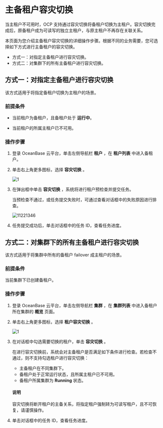 # 主备租户容灾切换

当主租户不可用时，OCP 支持通过容灾切换将备租户切换为主租户。容灾切换完成后，原备租户成为可读写的独立主租户，与原主租户不再存在关联关系。

本页面为您介绍主备租户容灾切换的详细操作步骤。根据不同的业务需要，您可选择如下方式进行主备租户的容灾切换。

* 方式一：对指定主备租户进行容灾切换。
* 方式二：对集群下的所有主备租户进行容灾切换。

## 方式一：对指定主备租户进行容灾切换

该方式适用于将指定备租户切换为主租户的场景。

### 前提条件

* 当前租户为备租户，且备租户处于 **运行中**。

* 当前租户的所属主租户已不可用。

### 操作步骤

1. 登录 OceanBase 云平台，单击左侧导航栏 **租户** ，在 **租户列表** 中进入备租户。

2. 单击右上角更多图标，选择 **容灾切换** 。

   ![1](https://obbusiness-private.oss-cn-shanghai.aliyuncs.com/doc/img/ocp/420/%E5%AE%B9%E7%81%BE%E5%88%87%E6%8D%A2.png)

3. 在弹出框中单击 **容灾切换** ，系统将进行租户预检查并提交任务。

   当预检查不通过，或任务提交失败时，可通过查看对话框中的失败原因进行排查。

   ![11221346](https://obbusiness-private.oss-cn-shanghai.aliyuncs.com/doc/img/ocp/420/%E5%AE%B9%E7%81%BE-%E5%88%87%E4%B8%BA%E4%B8%BB%E7%A7%9F%E6%88%B7.png)

4. 任务提交成功后，单击对话框中的任务 ID，查看任务进度。

## 方式二：对集群下的所有主备租户进行容灾切换

该方式适用于将集群中所有的备租户 failover 成主租户的场景。

### 前提条件

当前集群下已创建备租户。

### 操作步骤

1. 登录 OceanBase 云平台，单击左侧导航栏 **集群** ，在 **集群列表** 中进入备租户所在集群的 **概览** 页面。

2. 单击右上角更多图标，选择 **租户容灾切换** 。

   ![1](https://obbusiness-private.oss-cn-shanghai.aliyuncs.com/doc/img/ocp/420/%E7%A7%9F%E6%88%B7%E5%AE%B9%E7%81%BE%E5%88%87%E6%8D%A2-%E9%9B%86%E7%BE%A4.png)

3. 在对话框中勾选需要切换的租户，单击 **容灾切换** 。

   在进行容灾切换前，系统会对主备租户是否满足如下条件进行检查。若检查不通过，则不支持勾选租户进行容灾切换：

      * 主备租户在不同集群下。
      * 备租户处于正常运行状态，且所属主租户已不可用。
      * 备租户所属集群为 **Running** 状态。

    <main id="notice" type='explain'>
    <h4>说明</h4>
    <p>容灾切换将断开租户的主备关系，将指定租户强制转为可读写租户，且不可恢复，请谨慎操作。</p>
    </main>

4. 单击对话框中的任务 ID，查看任务进度。
